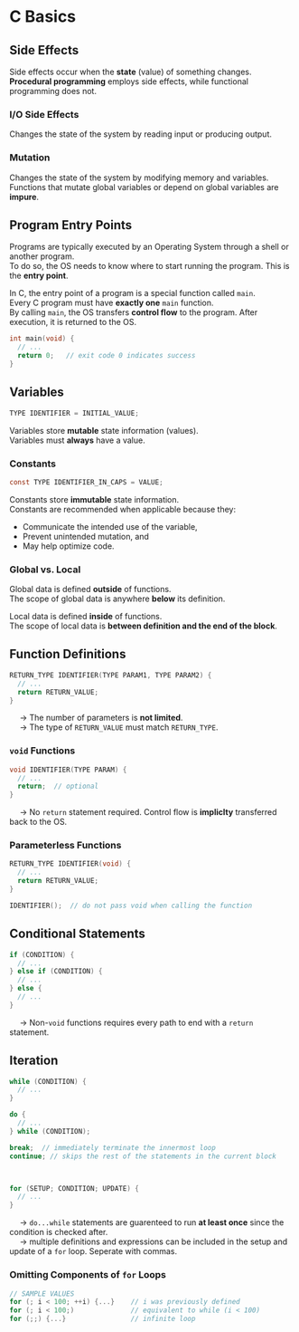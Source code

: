 # C Basics

## Side Effects
Side effects occur when the **state** (value) of something changes. <br>
**Procedural programming** employs side effects, while functional programming does not. 

### I/O Side Effects
Changes the state of the system by reading input or producing output. 
### Mutation
Changes the state of the system by modifying memory and variables. <br>
Functions that mutate global variables or depend on global variables are **impure**. 

## Program Entry Points 
Programs are typically executed by an Operating System through a shell or another program. <br>
To do so, the OS needs to know where to start running the program. This is the **entry point**. <br>

In C, the entry point of a program is a special function called `main`. <br>
Every C program must have **exactly one** `main` function. <br>
By calling `main`, the OS transfers **control flow** to the program. After execution, it is returned to the OS. 
```C
int main(void) {
  // ...
  return 0;   // exit code 0 indicates success
}

```

## Variables
```C
TYPE IDENTIFIER = INITIAL_VALUE;

```
Variables store **mutable** state information (values). <br>
Variables must **always** have a value. 

### Constants 
```C
const TYPE IDENTIFIER_IN_CAPS = VALUE; 

```
Constants store **immutable** state information. <br>
Constants are recommended when applicable because they:
- Communicate the intended use of the variable,
- Prevent unintended mutation, and
- May help optimize code.

### Global vs. Local
Global data is defined **outside** of functions. <br>
The scope of global data is anywhere **below** its definition. <br>

Local data is defined **inside** of functions. <br>
The scope of local data is **between definition and the end of the block**. 

## Function Definitions
```C
RETURN_TYPE IDENTIFIER(TYPE PARAM1, TYPE PARAM2) {
  // ...
  return RETURN_VALUE;
}

```
&emsp; → The number of parameters is **not limited**. <br>
&emsp; → The type of `RETURN_VALUE` must match `RETURN_TYPE`.

### `void` Functions
```C
void IDENTIFIER(TYPE PARAM) {
  // ...
  return;  // optional
}

```
&emsp; → No `return` statement required. Control flow is **impliclty** transferred back to the OS. 

### Parameterless Functions
```C
RETURN_TYPE IDENTIFIER(void) {
  // ...
  return RETURN_VALUE;
}

IDENTIFIER();  // do not pass void when calling the function

```

## Conditional Statements
```C
if (CONDITION) {
  // ...
} else if (CONDITION) {
  // ...
} else {
  // ...
}
```
&emsp; → Non-`void` functions requires every path to end with a `return` statement. 

## Iteration
```C
while (CONDITION) {
  // ...
}

do {
  // ...
} while (CONDITION);

break;  // immediately terminate the innermost loop
continue; // skips the rest of the statements in the current block



for (SETUP; CONDITION; UPDATE) {
  // ...
}

```
&emsp; → `do...while` statements are guarenteed to run **at least once** since the condition is checked after. <br>
&emsp; → multiple definitions and expressions can be included in the setup and update of a `for` loop. Seperate with commas. 

### Omitting Components of `for` Loops
```C
// SAMPLE VALUES
for (; i < 100; ++i) {...}    // i was previously defined
for (; i < 100;)              // equivalent to while (i < 100)
for (;;) {...}                // infinite loop

```

